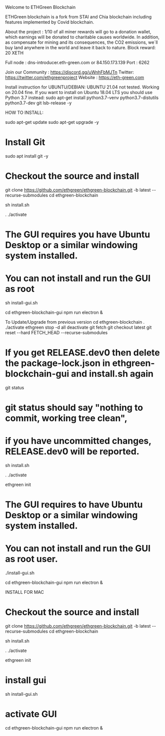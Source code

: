 Welcome to ETHGreen Blockchain

ETHGreen blockchain is a fork from STAI and Chia blockchain including features implemented by Covid blockchain.

About the project :
1/10 of all miner rewards will go to a donation wallet, which earnings will be donated to charitable causes worldwide. In addition, as compensate for mining and its consequences, the CO2 emissions, we´ll buy land anywhere in the world and leave it back to nature.
Block reward: 20 XETH

Full node :
dns-introducer.eth-green.com
or
84.150.173.139
Port : 6262

Join our Community : https://discord.gg/uWnhFbMJTn
Twitter: https://twitter.com/ethgreenproject
Website : https://eth-green.com


Install instruction for UBUNTU/DEBIAN:
UBUNTU 21.04 not tested. Working on 20.04 fine. 
If you want to install on Ubuntu 18.04 LTS you should use Python 3.7 instead: 
sudo apt-get install python3.7-venv python3.7-distutils python3.7-dev git lsb-release -y

HOW TO INSTALL:

sudo apt-get update
sudo apt-get upgrade -y

# Install Git
sudo apt install git -y

# Checkout the source and install
git clone https://github.com/ethgreen/ethgreen-blockchain.git -b latest --recurse-submodules
cd ethgreen-blockchain

sh install.sh

. ./activate

# The GUI requires you have Ubuntu Desktop or a similar windowing system installed.
# You can not install and run the GUI as root

sh install-gui.sh

cd ethgreen-blockchain-gui
npm run electron &



To Update/Upgrade from previous version
cd ethgreen-blockchain
. ./activate
ethgreen stop -d all
deactivate
git fetch
git checkout latest
git reset --hard FETCH_HEAD --recurse-submodules

# If you get RELEASE.dev0 then delete the package-lock.json in ethgreen-blockchain-gui and install.sh again

git status

# git status should say "nothing to commit, working tree clean", 
# if you have uncommitted changes, RELEASE.dev0 will be reported.

sh install.sh

. ./activate

ethgreen init

# The GUI requires to have Ubuntu Desktop or a similar windowing system installed.
# You can not install and run the GUI as root user.
./install-gui.sh

cd ethgreen-blockchain-gui
npm run electron &

INSTALL FOR MAC

# Checkout the source and install
git clone https://github.com/ethgreen/ethgreen-blockchain.git -b latest --recurse-submodules
cd ethgreen-blockchain

sh install.sh

. ./activate

ethgreen init

# install gui
sh install-gui.sh

# activate GUI
cd ethgreen-blockchain-gui
npm run electron &
